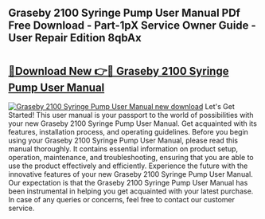 ## Graseby 2100 Syringe Pump User Manual PDf Free Download - Part-1pX Service Owner Guide - User Repair Edition 8qbAx

# <h2><a href="http://cf14335.oget.top/?id=Graseby+2100+Syringe+Pump+User+Manual">🔗Download New 👉🔴 Graseby 2100 Syringe Pump User Manual</a></h2>

[![Graseby 2100 Syringe Pump User Manual new download](https://i.imgur.com/5g1atiW.png)](http://cf14335.oget.top/?id=Graseby+2100+Syringe+Pump+User+Manual)
Let's Get Started! This user manual is your passport to the world of possibilities with your new Graseby 2100 Syringe Pump User Manual. Get acquainted with its features, installation process, and operating guidelines. Before you begin using your Graseby 2100 Syringe Pump User Manual, please read this manual thoroughly. It contains essential information on product setup, operation, maintenance, and troubleshooting, ensuring that you are able to use the product effectively and efficiently. Experience the future with the innovative features of your new Graseby 2100 Syringe Pump User Manual. Our expectation is that the Graseby 2100 Syringe Pump User Manual has been instrumental in helping you get acquainted with your latest purchase. In case of any queries or concerns, feel free to contact our customer service.
